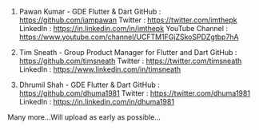 1. Pawan Kumar - GDE Flutter & Dart
    GitHub : https://github.com/iampawan
    Twitter : https://twitter.com/imthepk
    LinkedIn : https://in.linkedin.com/in/imthepk
    YouTube Channel : https://www.youtube.com/channel/UCFTM1FGjZSkoSPDZgtbp7hA

2. Tim Sneath - Group Product Manager for Flutter and Dart
    GitHub : https://github.com/timsneath
    Twitter : https://twitter.com/timsneath
    LinkedIn : https://www.linkedin.com/in/timsneath
    
    
3. Dhrumil Shah - GDE Flutter & Dart
    GitHub : https://github.com/dhuma1981
    Twitter : https://twitter.com/dhuma1981
    LinkedIn : https://in.linkedin.com/in/dhuma1981
    
Many more...Will upload as early as possible...

